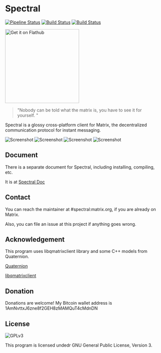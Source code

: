 # Spectral

[![Pipeline Status](https://gitlab.com/b0/spectral/badges/master/pipeline.svg)](https://gitlab.com/b0/spectral/commits/master)
[![Build Status](https://ci.appveyor.com/api/projects/status/qxxwgtan9fdookv8?svg=true)](https://ci.appveyor.com/project/BlackHat/spectral)
[![Build Status](https://travis-ci.org/encombhat/spectral.svg?branch=master)](https://travis-ci.org/encombhat/spectral)

<a href='https://flathub.org/apps/details/org.eu.encom.spectral'><img width='240' alt='Get it on Flathub' src='https://flathub.org/assets/badges/flathub-badge-i-en.png'/></a>

> "Nobody can be told what the matrix is, you have to see it for yourself. "

Spectral is a glossy cross-platform client for Matrix, the decentralized communication protocol for instant messaging.

![Screenshot](https://gitlab.com/b0/spectral/raw/master/screenshots/1.png)
![Screenshot](https://gitlab.com/b0/spectral/raw/master/screenshots/2.png)
![Screenshot](https://gitlab.com/b0/spectral/raw/master/screenshots/3.png)
![Screenshot](https://gitlab.com/b0/spectral/raw/master/screenshots/4.png)

## Document

There is a separate document for Spectral, including installing, compiling, etc.

It is at [Spectral Doc](https://doc.spectral.encom.eu.org/)

## Contact

You can reach the maintainer at #spectral:matrix.org, if you are already on Matrix.

Also, you can file an issue at this project if anything goes wrong.

## Acknowledgement

This program uses libqmatrixclient library and some C++ models from Quaternion. 

[Quaternion](https://github.com/QMatrixClient/Quaternion)

[libqmatrixclient](https://github.com/QMatrixClient/libqmatrixclient)

## Donation

Donations are welcome! My Bitcoin wallet address is 1AmNvttxJ6zne8f2GEH8zMAMQuT4cMdnDN

## License

![GPLv3](https://www.gnu.org/graphics/gplv3-127x51.png)

This program is licensed undedr GNU General Public License, Version 3. 